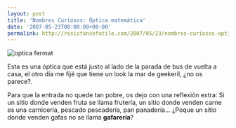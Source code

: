 ```yaml
---
layout: post
title: 'Nombres Curiosos: Óptica matemática'
date: '2007-05-23T00:00:00+00:00'
permalink: http://resistancefutile.com/2007/05/23/nombres-curiosos-optica-matematica/
---
```

<img class="centro_borde" src='http://resistancefutile.com/wp-content/copia-de-p22-05-07_1834.jpg' alt='optica fermat' />

Esta es una óptica que está justo al lado de la parada de bus de vuelta a casa, el otro día me fijé que tiene un look la mar de geekeril, ¿no os parece?. 

Para que la entrada no quede tan pobre, os dejo con una reflexión extra: Si un sitio donde venden fruta se llama frutería, un sitio donde venden carne es una carnicería, pescado pescadería, pan panadería... ¿Poque un sitio donde venden gafas no se llama <strong>gafarería</strong>? 
